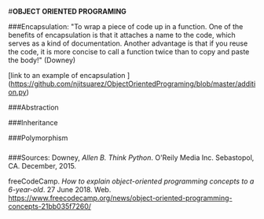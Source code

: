 #**OBJECT ORIENTED PROGRAMING**

###Encapsulation:
"To wrap a piece of code up in a function. One of the benefits
of encapsulation is that it attaches a name to the code, which serves as a kind of
documentation. Another advantage is that if you reuse the code, it is more concise to
call a function twice than to copy and paste the body!" (Downey)

[link to an example of encapsulation ] (https://github.com/njitsuarez/ObjectOrientedPrograming/blob/master/addition.py)

###Abstraction

###Inheritance

###Polymorphism

###
###Sources:
Downey, _Allen B. Think Python_. O'Reily Media Inc. Sebastopol, CA. December, 2015. 

freeCodeCamp. _How to explain object-oriented programming concepts to a 6-year-old_.
27 June 2018. Web. https://www.freecodecamp.org/news/object-oriented-programming-concepts-21bb035f7260/